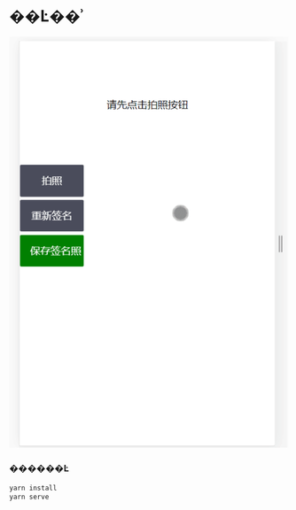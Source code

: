 # ��Ŀ��ʾ

![��Ŀ��ʾ](https://raw.githubusercontent.com/Aliceco/vue-signature/master/public/demo/XYgXlefsGa.gif)

### ������Ŀ
```
yarn install
yarn serve
```

